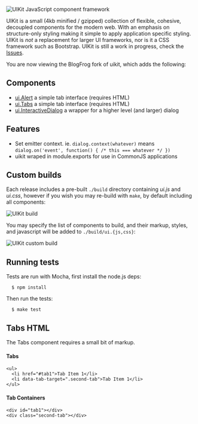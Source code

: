 
 ![UIKit JavaScript component framework](http://f.cl.ly/items/2j0m3D1l1T041S1k463L/Grab.png)

  UIKit is a small (4kb minified / gzipped) collection of flexible, cohesive, decoupled components for the modern web. With an emphasis on structure-only styling making it simple to apply application specific styling. UIKit is _not_ a replacement for larger UI frameworks, nor is it a CSS framework such as Bootstrap. UIKit is still a work in progress, check the [Issues](https://github.com/visionmedia/uikit/issues).

You are now viewing the BlogFrog fork of uikit, which adds the following:

## Components

  - [ui.Alert](https://github.com/blogfrog/uikit/tree/master/lib/components/alert/alert.js) a simple tab interface (requires HTML)
  - [ui.Tabs](https://github.com/blogfrog/uikit/tree/master/lib/components/tabs/tabs.js) a simple tab interface (requires HTML)
  - [ui.InteractiveDialog](https://github.com/blogfrog/uikit/tree/master/lib/components/interactivedialog/interactivedialog.js) a wrapper for a higher level (and larger) dialog

## Features

  - Set emitter context.  ie. `dialog.context(whatever)` means `dialog.on('event', function() { /* this === whatever */ })`
  - uikit wraped in module.exports for use in CommonJS applications

## Custom builds

  Each release includes a pre-built `./build` directory containing _ui.js_ and _ui.css_,
  however if you wish you may re-build with `make`, by default including all components:

  ![UIKit build](http://f.cl.ly/items/0Z040x2E2g2v2E1M2l38/Grab.png)

  You may specify the list of components to build, and their markup, styles, and javascript will be added to `./build/ui.{js,css}`:

  ![UIKit custom build](http://f.cl.ly/items/1B3C3g293y03372I1q1b/Grab.png)

## Running tests

  Tests are run with Mocha, first install the node.js deps:

      $ npm install

  Then run the tests:

      $ make test

## Tabs HTML

The Tabs component requires a small bit of markup.

#### Tabs

    <ul>
      <li href="#tab1">Tab Item 1</li>
      <li data-tab-target=".second-tab">Tab Item 1</li>
    </ul>

#### Tab Containers

    <div id="tab1"></div>
    <div class="second-tab"></div>

